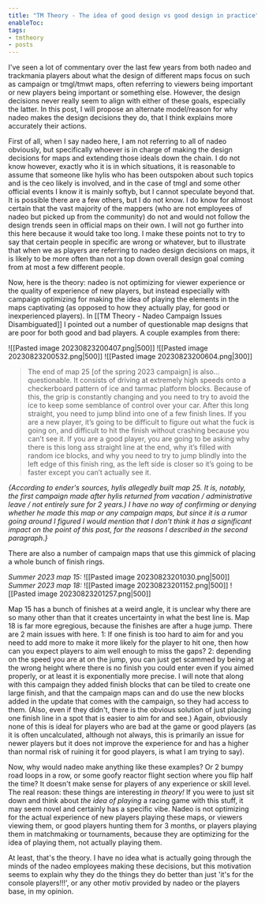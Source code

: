 ```yaml
---
title: "TM Theory - The idea of good design vs good design in practice"
enableToc: 
tags:
- tmtheory
- posts
---
```

I've seen a lot of commentary over the last few years from both nadeo and trackmania players about what the design of different maps focus on such as campaign or tmgl/tmwt maps, often referring to viewers being important or new players being important or something else. However, the design decisions never really seem to align with either of these goals, especially the latter. In this post, I will propose an alternate model/reason for why nadeo makes the design decisions they do, that I think explains more accurately their actions.

First of all, when I say nadeo here, I am not referring to all of nadeo obviously, but specifically whoever is in charge of making the design decisions for maps and extending those ideals down the chain. I do not know however, exactly who it is in which situations, it is reasonable to assume that someone like hylis who has been outspoken about such topics and is the ceo likely is involved, and in the case of tmgl and some other official events I know it is mainly softyb, but I cannot speculate beyond that. It is possible there are a few others, but I do not know. I do know for almost certain that the vast majority of the mappers (who are not employees of nadeo but picked up from the community) do not and would not follow the design trends seen in official maps on their own. I will not go further into this here because it would take too long. I make these points not to try to say that certain people in specific are wrong or whatever, but to illustrate that when we as players are referring to nadeo design decisions on maps, it is likely to be more often than not a top down overall design goal coming from at most a few different people.

Now, here is the theory: nadeo is not optimizing for viewer experience or the quality of experience of new players, but instead especially with campaign optimizing for making the idea of playing the elements in the maps captivating (as opposed to how they actually play, for good or inexperienced players). In [[TM Theory - Nadeo Campaign Issues Disambiguated]] I pointed out a number of questionable map designs that are poor for both good and bad players. A couple examples from there:


![[Pasted image 20230823200407.png|500]]
![[Pasted image 20230823200532.png|500]] ![[Pasted image 20230823200604.png|300]]

>The end of map 25 \[of the spring 2023 campaign] is also… questionable. It consists of driving at extremely high speeds onto a checkerboard pattern of ice and tarmac platform blocks. Because of this, the grip is constantly changing and you need to try to avoid the ice to keep some semblance of control over your car. After this long straight, you need to jump blind into one of a few finish lines. If you are a new player, it’s going to be difficult to figure out what the fuck is going on, and difficult to hit the finish without crashing because you can’t see it. If you are a good player, you are going to be asking why there is this long ass straight line at the end, why it’s filled with random ice blocks, and why you need to try to jump blindly into the left edge of this finish ring, as the left side is closer so it’s going to be faster except you can’t actually see it.

*{According to ender's sources, hylis allegedly built map 25. It is, notably, the first campaign made after hylis returned from vacation / administrative leave / not entirely sure for 2 years.) I have no way of confirming or denying whether he made this map or any campaign maps, but since it is a rumor going around I figured I would mention that I don't think it has a significant impact on the point of this post, for the reasons I described in the second paragraph.}*

There are also a number of campaign maps that use this gimmick of placing a whole bunch of finish rings.

*Summer 2023 map 15:*
![[Pasted image 20230823201030.png|500]]
*Summer 2023 map 18:*
![[Pasted image 20230823201152.png|500]]
![[Pasted image 20230823201257.png|500]]

Map 15 has a bunch of finishes at a weird angle, it is unclear why there are so many other than that it creates uncertainty in what the best line is. Map 18 is far more egregious, because the finishes are after a huge jump. There are 2 main issues with here. 1: If one finish is too hard to aim for and you need to add more to make it more likely for the player to hit one, then how can you expect players to aim well enough to miss the gaps? 2: depending on the speed you are at on the jump, you can just get scammed by being at the wrong height where there is no finish you could enter even if you aimed properly, or at least it is exponentially more precise. I will note that along with this campaign they added finish blocks that can be tiled to create one large finish, and that the campaign maps can and do use the new blocks added in the update that comes with the campaign, so they had access to them. (Also, even if they didn't, there is the obvious solution of just placing one finish line in a spot that is easier to aim for and see.) Again, obviously none of this is ideal for players who are bad at the game or good players (as it is often uncalculated, although not always, this is primarily an issue for newer players but it does not improve the experience for and has a higher than normal risk of ruining it for good  players, is what I am trying to say).

Now, why would nadeo make anything like these examples? Or 2 bumpy road loops in a row, or some goofy reactor flight section where you flip half the time? It doesn't make sense for players of any experience or skill level. The real reason: these things are interesting *in theory!* If you were to just sit down and think about *the idea of playing* a racing game with this stuff, it may seem novel and certainly has a specific vibe. Nadeo is not optimizing for the actual experience of new players playing these maps, or viewers viewing them, or good players hunting them for 3 months, or players playing them in matchmaking or tournaments, because they are optimizing for the idea of playing them, not actually playing them.

At least, that's the theory. I have no idea what is actually going through the minds of the nadeo employees making these decisions, but this motivation seems to explain why they do the things they do better than just 'it's for the console players!!!', or any other motiv provided by nadeo or the players base, in my opinion.